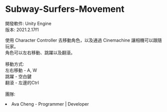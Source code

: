 # Subway-Surfers-Movement

開發軟件: Unity Engine<br>
版本: 2021.2.17f1<br>

使用 Character Controller 去移動角色，以及通過 Cinemachine 讓相機可以跟隨玩家。<br>
角色可以左右移動、跳躍以及翻滾。<br>
<br>
移動方式:<br>
左右移動 - A, W<br>
跳躍 - 空白鍵<br>
翻滾 - 左邊的Ctrl<br>
<br>
團隊:
  <li>Ava Cheng - Programmer | Developer
